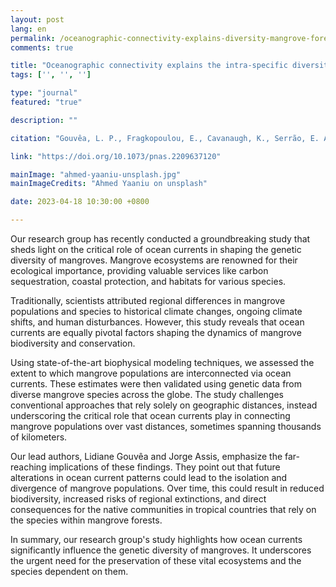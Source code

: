 ```yaml
---
layout: post
lang: en
permalink: /oceanographic-connectivity-explains-diversity-mangrove-forests/
comments: true

title: "Oceanographic connectivity explains the intra-specific diversity of mangrove forests"
tags: ['', '', '']

type: "journal"
featured: "true"

description: ""

citation: "Gouvêa, L. P., Fragkopoulou, E., Cavanaugh, K., Serrão, E. A., Araújo, M. B., Costello, M. J., Westergerling, E. H. T., & Assis, J. (2023). Oceanographic connectivity explains the intra-specific diversity of mangrove forests at global scales. Proceedings of the National Academy of Sciences."

link: "https://doi.org/10.1073/pnas.2209637120"

mainImage: "ahmed-yaaniu-unsplash.jpg"
mainImageCredits: "Ahmed Yaaniu on unsplash"

date: 2023-04-18 10:30:00 +0800

---
```


Our research group has recently conducted a groundbreaking study that sheds light on the critical role of ocean currents in shaping the genetic diversity of mangroves. Mangrove ecosystems are renowned for their ecological importance, providing valuable services like carbon sequestration, coastal protection, and habitats for various species.

Traditionally, scientists attributed regional differences in mangrove populations and species to historical climate changes, ongoing climate shifts, and human disturbances. However, this study reveals that ocean currents are equally pivotal factors shaping the dynamics of mangrove biodiversity and conservation.

Using state-of-the-art biophysical modeling techniques, we assessed the extent to which mangrove populations are interconnected via ocean currents. These estimates were then validated using genetic data from diverse mangrove species across the globe. The study challenges conventional approaches that rely solely on geographic distances, instead underscoring the critical role that ocean currents play in connecting mangrove populations over vast distances, sometimes spanning thousands of kilometers.

Our lead authors, Lidiane Gouvêa and Jorge Assis, emphasize the far-reaching implications of these findings. They point out that future alterations in ocean current patterns could lead to the isolation and divergence of mangrove populations. Over time, this could result in reduced biodiversity, increased risks of regional extinctions, and direct consequences for the native communities in tropical countries that rely on the species within mangrove forests.

In summary, our research group's study highlights how ocean currents significantly influence the genetic diversity of mangroves. It underscores the urgent need for the preservation of these vital ecosystems and the species dependent on them.

